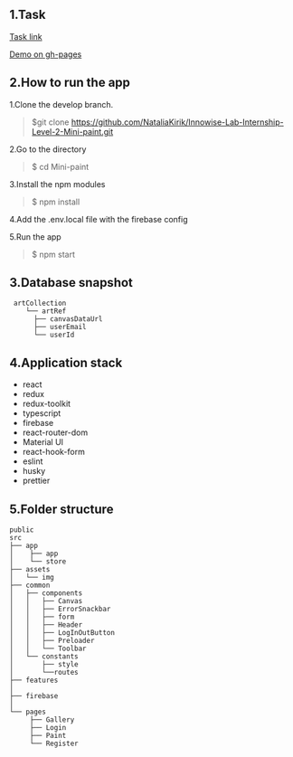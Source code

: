 ## 1.Task

[Task link](https://docs.google.com/document/d/1K79_NA4lMYfqQiIJGqLDek1K9z-oc2qg8n4AvrN1PXE/edit)

[Demo on gh-pages](https://NataliaKirik.github.io/Innowise-Lab-Internship-Level-2-Mini-paint)

## 2.How to run the app

1.Clone the develop branch.
> $git clone https://github.com/NataliaKirik/Innowise-Lab-Internship-Level-2-Mini-paint.git

2.Go to the directory
> $ cd Mini-paint

3.Install the npm modules
> $ npm install

4.Add the .env.local file with the firebase config

5.Run the app
> $ npm start

## 3.Database snapshot

```
 artCollection
    └── artRef
      ├── canvasDataUrl
      ├── userEmail
      └── userId

```

## 4.Application stack

* react
* redux
* redux-toolkit
* typescript
* firebase
* react-router-dom
* Material UI
* react-hook-form
* eslint
* husky
* prettier

## 5.Folder structure

```
public
src
├── app
│    ├── app
│    └── store
├── assets
│   └── img
├── common
│   ├── components
│   │   ├── Canvas
│   │   ├── ErrorSnackbar
│   │   ├── form
│   │   ├── Header
│   │   ├── LogInOutButton
│   │   ├── Preloader
│   │   └── Toolbar
│   └── constants
│       ├── style
│       └──routes
├── features
│  
├── firebase
│  
└── pages 
     ├── Gallery
     ├── Login
     ├── Paint
     └── Register    
```

